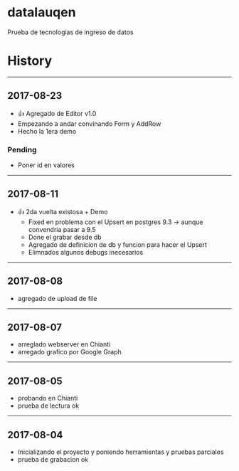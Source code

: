 # datalauqen
Prueba de tecnologias de ingreso de datos

# History

---
## 2017-08-23
* :+1: Agregado de Editor v1.0
* Empezando a andar convinando Form y AddRow
* Hecho la 1era demo

### Pending 
* Poner id en valores
    

---
## 2017-08-11 
* :+1: 2da vuelta existosa + Demo
    * Fixed en problema con el Upsert en postgres 9.3 -> aunque convendria pasar a 9.5
    * Done el grabar desde db
    * Agregado de definicion de db y funcion para hacer el Upsert
    * Elimnados algunos debugs inecesarios

---
## 2017-08-08 
* agregado de upload de file

---
## 2017-08-07
* arreglado webserver en Chianti
* arregado grafico por Google Graph

---
## 2017-08-05 
* probando en Chianti 
* prueba de lectura ok

---
## 2017-08-04 
* Inicializando el proyecto y poniendo herramientas y pruebas parciales
* prueba de grabacion ok

